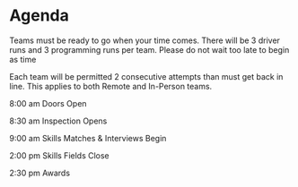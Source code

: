 # Agenda

Teams must be ready to go when your time comes.  There will be 3 driver runs and 3 programming runs per team.  Please do not wait too late to begin as time

Each team will be permitted 2 consecutive attempts than must get back in line.  This applies to both Remote and In-Person teams.  

8:00 am Doors Open

8:30 am Inspection Opens

9:00 am Skills Matches & Interviews Begin

2:00 pm Skills Fields Close

2:30 pm Awards
